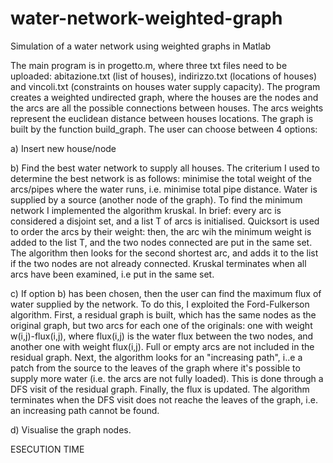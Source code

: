 # water-network-weighted-graph
Simulation of a water network using weighted graphs in Matlab

The main program is in progetto.m, where three txt files need to be uploaded: abitazione.txt (list of houses), indirizzo.txt (locations of houses) and vincoli.txt (constraints on houses water supply capacity).
The program creates a weighted undirected graph, where the houses are the nodes and the arcs are all the possible connections between houses. The arcs weights represent the euclidean distance between houses locations. The graph is built by the function build_graph.
The user can choose between 4 options: 

a) Insert new house/node

b) Find the best water network to supply all houses. The criterium I used to determine the best network is as follows: minimise the total weight of the arcs/pipes where the water runs, i.e. minimise total pipe distance. Water is supplied by a source (another node of the graph). To find the minimum network I implemented the algorithm kruskal. In brief: every arc is considered a disjoint set, and a list T of arcs is initialised. Quicksort is used to order the arcs by their weight: then, the arc wih the minimum weight is added to the list T, and the two nodes connected are put in the same set. The algorithm then looks for the second shortest arc, and adds it to the list if the two nodes are not already connected. Kruskal terminates when all arcs have been examined, i.e put in the same set. 

c) If option b) has been chosen, then the user can find the maximum flux of water supplied by the network. To do this, I exploited the Ford-Fulkerson algorithm. First, a residual graph is built, which has the same nodes as the original graph, but two arcs for each one of the originals: one with weight w(i,j)-flux(i,j), where flux(i,j) is the water flux between the two nodes, and another one with weight flux(i,j). Full or empty arcs are not included in the residual graph.
Next, the algorithm looks for an "increasing path", i..e a patch from the source to the leaves of the graph where it's possible to supply more water (i.e. the arcs are not fully loaded). This is done through a DFS visit of the residual graph. Finally, the flux is updated. 
The algorithm terminates when the DFS visit does not reache the leaves of the graph, i.e. an increasing path cannot be found.

d) Visualise the graph nodes. 


ESECUTION TIME


